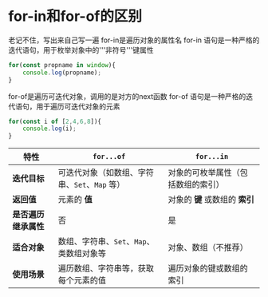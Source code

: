 # for-in和for-of的区别

老记不住，写出来自己写一遍
for-in是遍历对象的属性名
for-in 语句是一种严格的迭代语句，用于枚举对象中的'''非符号'''键属性
```javascript
for(const propname in window){
    console.log(propname);
}
```

for-of是遍历可迭代对象，调用的是对方的next函数
for-of 语句是一种严格的迭代语句，用于遍历可迭代对象的元素

```javascript
for(const i of [2,4,6,8]){
    console.log(i);
}
```

| 特性                | `for...of`                                  | `for...in`                                  |
|---------------------|---------------------------------------------|---------------------------------------------|
| **迭代目标**        | 可迭代对象（如数组、字符串、`Set`、`Map` 等） | 对象的可枚举属性（包括数组的索引）            |
| **返回值**          | 元素的 **值**                               | 对象的 **键** 或数组的 **索引**              |
| **是否遍历继承属性**| 否                                          | 是                                          |
| **适合对象**        | 数组、字符串、`Set`、`Map`、类数组对象等      | 对象、数组（不推荐）                         |
| **使用场景**        | 遍历数组、字符串等，获取每个元素的值          | 遍历对象的键或数组的索引                    |
